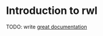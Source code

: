 # Introduction to rwl

TODO: write [great documentation](http://jacobian.org/writing/great-documentation/what-to-write/)
